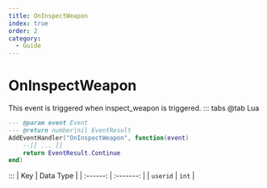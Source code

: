 ```yaml
---
title: OnInspectWeapon
index: true
order: 2
category:
  - Guide
---
```


# OnInspectWeapon
This event is triggered when inspect_weapon is triggered.
::: tabs
@tab Lua
```lua
--- @param event Event
--- @return number|nil EventResult
AddEventHandler("OnInspectWeapon", function(event)
    --[[ ... ]]
    return EventResult.Continue
end)
```

:::
|    Key   | Data Type |
| :------: | :-------: |
| `userid` |   `int`   |